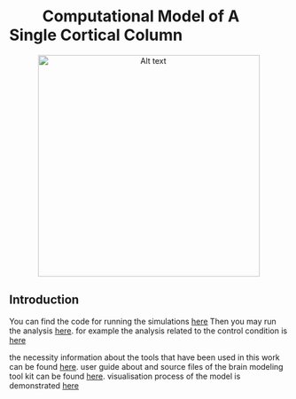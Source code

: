 

<h1>&nbsp;&nbsp;&nbsp;&nbsp;&nbsp;&nbsp;&nbsp;&nbsp;&nbsp;Computational Model of A Single Cortical Column</h1>


<p align="center">
  <img src="https://github.com/borjkhani/SCC/blob/main/Model.png" alt="Alt text" width="400"/>
</p>

## Introduction

You can find the code for running the simulations [here](https://github.com/borjkhani/SCC_PCB/tree/main/Model/Control/FT1.ipynb) 
Then you may run the analysis [here](https://github.com/borjkhani/SCC_PCB/tree/main/Analysis). for example the analysis related to the control condition is [here](https://github.com/borjkhani/SCC_PCB/blob/main/Analysis/Control%20Analysis/Run_All.m)

the necessity information about the tools that have been used in this work can be found [here](https://alleninstitute.github.io/bmtk/). user guide about and source files of the brain modeling tool kit can be found [here](https://github.com/AllenInstitute/bmtk). 
visualisation process of the model is demonstrated [here](https://www.ks.uiuc.edu/Research/vnd/) 






